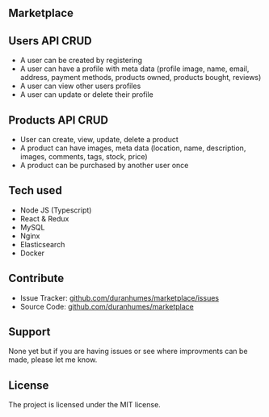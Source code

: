 ## Marketplace

## Users API CRUD
- A user can be created by registering
- A user can have a profile with meta data (profile image, name, email, address, payment methods, products owned, products bought, reviews)
- A user can view other users profiles
- A user can update or delete their profile

## Products API CRUD
- User can create, view, update, delete a product
- A product can have images, meta data (location, name, description, images, comments, tags, stock, price)
- A product can be purchased by another user once

## Tech used
- Node JS (Typescript)
- React & Redux
- MySQL
- Nginx
- Elasticsearch
- Docker

## Contribute
-   Issue Tracker: [github.com/duranhumes/marketplace/issues](https://github.com/duranhumes/marketplace/issues)
-   Source Code: [github.com/duranhumes/marketplace](https://github.com/duranhumes/marketplace)

## Support
None yet but if you are having issues or see where improvments can be made, please let me know.

## License
The project is licensed under the MIT license.
